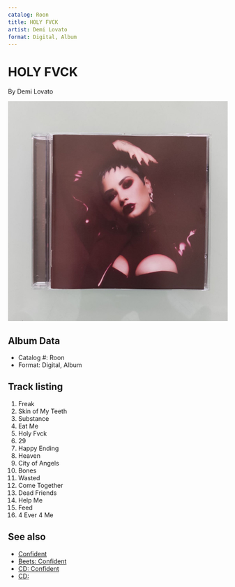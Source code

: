 ```yaml
---
catalog: Roon
title: HOLY FVCK
artist: Demi Lovato
format: Digital, Album
---
```


# HOLY FVCK

By Demi Lovato

![](../../assets/albumcovers/Demi_Lovato-HOLY_FVCK.png)

## Album Data

- Catalog #: Roon
- Format: Digital, Album


## Track listing


1. Freak
2. Skin of My Teeth
3. Substance
4. Eat Me
5. Holy Fvck
6. 29
7. Happy Ending
8. Heaven
9. City of Angels
10. Bones
11. Wasted
12. Come Together
13. Dead Friends
14. Help Me
15. Feed
16. 4 Ever 4 Me


## See also

- [Confident](Confident.md)
- [Beets: Confident](../../Beets/Demi_Lovato/Confident.md)
- [CD: Confident](../../CD/Demi_Lovato/Confident.md)
- [CD: ](../../CD/Demi_Lovato/Demi_Lovato.md)

